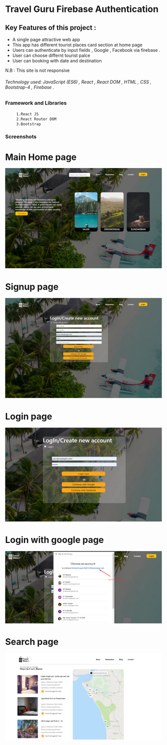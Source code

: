 # Travel Guru Firebase Authentication


## Key Features of this project :
  - A single page attractive web app
  - This app has different tourist places card section at home page
  - Users can authenticate by input fields , Google , Facebook via firebase .
  - User can choose differnt tourist palce
  - User can booking with date and destination

 N.B : This site is not responsive 

###### Technology used: JavaScript (ES6) , React , React DOM , HTML , CSS , Bootstrap-4 , Firebase .

### Framework and Libraries
         1.React JS
         2.React Router DOM
         3.Bootstrap

### Screenshots

# Main Home page
![](https://github.com/azmir849/travel-guru9/blob/master/src/Image/home%20page%20screenshot.png?raw=true)

# Signup page
![](https://github.com/azmir849/travel-guru9/blob/master/src/Image/signup%20page%20sc.png?raw=true)

# Login page
![](https://github.com/azmir849/travel-guru9/blob/master/src/Image/login%20sc.png?raw=true)

# Login with google page
![](https://github.com/azmir849/travel-guru9/blob/master/src/Image/signin%20google.png?raw=true)

# Search page
![](https://github.com/azmir849/travel-guru9/blob/master/src/Image/search%20page%20sc.png?raw=true)